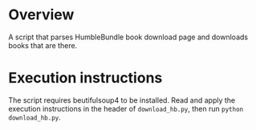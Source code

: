 Overview
========

A script that parses HumbleBundle book download page and downloads books that
are there.

Execution instructions
========

The script requires beutifulsoup4 to be installed. Read and apply the execution
instructions in the header of `download_hb.py`, then run `python
download_hb.py`.
